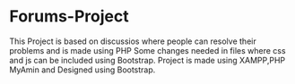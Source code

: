 # Forums-Project
This Project is based on discussios where people can resolve their problems and is made using PHP
Some changes needed in files where css and js can be included using Bootstrap.
Project is made using XAMPP,PHP MyAmin and Designed using Bootstrap.
